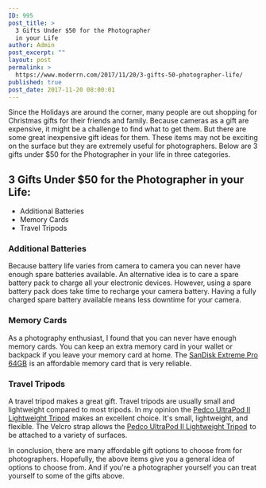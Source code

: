 ```yaml
---
ID: 995
post_title: >
  3 Gifts Under $50 for the Photographer
  in your Life
author: Admin
post_excerpt: ""
layout: post
permalink: >
  https://www.moderrn.com/2017/11/20/3-gifts-50-photographer-life/
published: true
post_date: 2017-11-20 08:00:01
---
```

Since the Holidays are around the corner, many people are out shopping for Christmas gifts for their friends and family. Because cameras as a gift are expensive, it might be a challenge to find what to get them. But there are some great inexpensive gift ideas for them. These items may not be exciting on the surface but they are extremely useful for photographers.  Below are 3 gifts under $50 for the Photographer in your life in three categories.  

<h2>3 Gifts Under $50 for the Photographer in your Life:</h2>

<ul>
<li>Additional Batteries</li>
<li>Memory Cards</li>
<li>Travel Tripods</li>
</ul>

<h3>Additional Batteries </h3>
Because battery life varies from camera to camera you can never have enough spare batteries available. An alternative idea is to care a spare battery pack to charge all your electronic devices. However, using a spare battery pack does take time to recharge your camera battery. Having a fully charged spare battery available means less downtime for your camera. 

<h3>Memory Cards</h3>
As a photography enthusiast, I found that you can never have enough memory cards. You can keep an extra memory card in your wallet or backpack if you leave your memory card at home. The <a target="_blank" href="https://www.amazon.com/gp/product/B01J5RHD58/ref=as_li_tl?ie=UTF8&camp=1789&creative=9325&creativeASIN=B01J5RHD58&linkCode=as2&tag=moderrnwebsit-20&linkId=462966c41a0a7cab89262bc858c2042f">SanDisk Extreme Pro 64GB</a><img src="//ir-na.amazon-adsystem.com/e/ir?t=moderrnwebsit-20&l=am2&o=1&a=B01J5RHD58" width="1" height="1" border="0" alt="" style="border:none !important; margin:0px !important;" /> is an affordable memory card that is very reliable.


<h3>Travel Tripods </h3>
A travel tripod makes a great gift. Travel tripods are usually small and lightweight compared to most tripods. In my opinion the <a target="_blank" href="https://www.amazon.com/gp/product/B000ANCPNM/ref=as_li_tl?ie=UTF8&camp=1789&creative=9325&creativeASIN=B000ANCPNM&linkCode=as2&tag=moderrnwebsit-20&linkId=6136e0dffc18fa0988147941a364909c">Pedco UltraPod II Lightweight Tripod</a><img src="//ir-na.amazon-adsystem.com/e/ir?t=moderrnwebsit-20&l=am2&o=1&a=B000ANCPNM" width="1" height="1" border="0" alt="" style="border:none !important; margin:0px !important;" /> makes an excellent choice. It's small, lightweight, and flexible. The Velcro strap allows the <a target="_blank" href="https://www.amazon.com/gp/product/B000ANCPNM/ref=as_li_tl?ie=UTF8&camp=1789&creative=9325&creativeASIN=B000ANCPNM&linkCode=as2&tag=moderrnwebsit-20&linkId=6136e0dffc18fa0988147941a364909c">Pedco UltraPod II Lightweight Tripod</a><img src="//ir-na.amazon-adsystem.com/e/ir?t=moderrnwebsit-20&l=am2&o=1&a=B000ANCPNM" width="1" height="1" border="0" alt="" style="border:none !important; margin:0px !important;" /> to be attached to a variety of surfaces. 

In conclusion, there are many affordable gift options to choose from for photographers. Hopefully, the above items give you a general idea of options to choose from. And if you're a photographer yourself you can treat yourself to some of the gifts above.